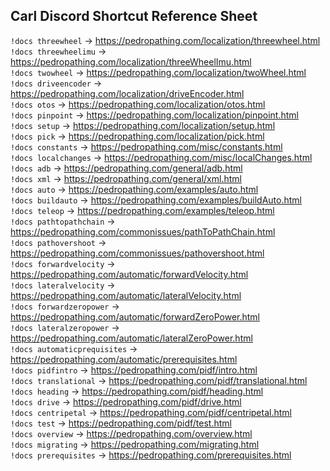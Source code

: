 ## Carl Discord Shortcut Reference Sheet

`!docs threewheel` -> https://pedropathing.com/localization/threewheel.html  
`!docs threewheelimu` -> https://pedropathing.com/localization/threeWheelImu.html    
`!docs twowheel` -> https://pedropathing.com/localization/twoWheel.html  
`!docs driveencoder` -> https://pedropathing.com/localization/driveEncoder.html  
`!docs otos` -> https://pedropathing.com/localization/otos.html  
`!docs pinpoint` -> https://pedropathing.com/localization/pinpoint.html  
`!docs setup` -> https://pedropathing.com/localization/setup.html  
`!docs pick` -> https://pedropathing.com/localization/pick.html   
`!docs constants` -> https://pedropathing.com/misc/constants.html  
`!docs localchanges` -> https://pedropathing.com/misc/localChanges.html  
`!docs adb` -> https://pedropathing.com/general/adb.html  
`!docs xml` -> https://pedropathing.com/general/xml.html  
`!docs auto` -> https://pedropathing.com/examples/auto.html  
`!docs buildauto` -> https://pedropathing.com/examples/buildAuto.html  
`!docs teleop` -> https://pedropathing.com/examples/teleop.html  
`!docs pathtopathchain` -> https://pedropathing.com/commonissues/pathToPathChain.html  
`!docs pathovershoot` -> https://pedropathing.com/commonissues/pathovershoot.html   
`!docs forwardvelocity` -> https://pedropathing.com/automatic/forwardVelocity.html  
`!docs lateralvelocity` -> https://pedropathing.com/automatic/lateralVelocity.html  
`!docs forwardzeropower` -> https://pedropathing.com/automatic/forwardZeroPower.html  
`!docs lateralzeropower` -> https://pedropathing.com/automatic/lateralZeroPower.html  
`!docs automaticprequisites` -> https://pedropathing.com/automatic/prerequisites.html  
`!docs pidfintro` -> https://pedropathing.com/pidf/intro.html  
`!docs translational` -> https://pedropathing.com/pidf/translational.html  
`!docs heading` -> https://pedropathing.com/pidf/heading.html  
`!docs drive` -> https://pedropathing.com/pidf/drive.html  
`!docs centripetal` -> https://pedropathing.com/pidf/centripetal.html  
`!docs test` -> https://pedropathing.com/pidf/test.html  
`!docs overview` -> https://pedropathing.com/overview.html  
`!docs migrating` -> https://pedropathing.com/migrating.html  
`!docs prerequisites` -> https://pedropathing.com/prerequisites.html  
